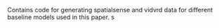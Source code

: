 Contains code for generating spatialsense and vidvrd data for different baseline models used in this paper. s